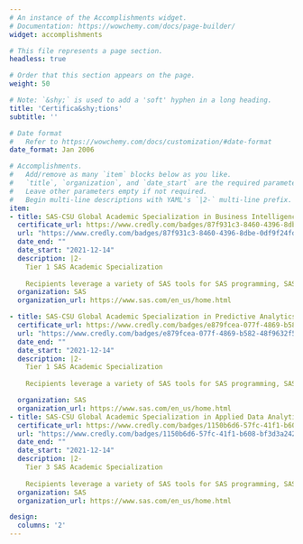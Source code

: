 ```yaml
---
# An instance of the Accomplishments widget.
# Documentation: https://wowchemy.com/docs/page-builder/
widget: accomplishments

# This file represents a page section.
headless: true

# Order that this section appears on the page.
weight: 50

# Note: `&shy;` is used to add a 'soft' hyphen in a long heading.
title: 'Certifica&shy;tions' 
subtitle: ''

# Date format
#   Refer to https://wowchemy.com/docs/customization/#date-format
date_format: Jan 2006

# Accomplishments.
#   Add/remove as many `item` blocks below as you like.
#   `title`, `organization`, and `date_start` are the required parameters.
#   Leave other parameters empty if not required.
#   Begin multi-line descriptions with YAML's `|2-` multi-line prefix.
item:
- title: SAS-CSU Global Academic Specialization in Business Intelligence and Performance Management
  certificate_url: https://www.credly.com/badges/87f931c3-8460-4396-8dbe-0df9f24fdfff
  url: "https://www.credly.com/badges/87f931c3-8460-4396-8dbe-0df9f24fdfff"
  date_end: ""
  date_start: "2021-12-14"
  description: |2-
    Tier 1 SAS Academic Specialization
    
    Recipients leverage a variety of SAS tools for SAS programming, SAS datasets, SAS programming, SAS Studio, statistical analysis, data visualization, data mining, descriptive analytics, and predictive analytics.
  organization: SAS 
  organization_url: https://www.sas.com/en_us/home.html

- title: SAS-CSU Global Academic Specialization in Predictive Analytics Management
  certificate_url: https://www.credly.com/badges/e879fcea-077f-4869-b582-48f9632f568b
  url: "https://www.credly.com/badges/e879fcea-077f-4869-b582-48f9632f568b"
  date_end: ""
  date_start: "2021-12-14"
  description: |2-
    Tier 1 SAS Academic Specialization
    
    Recipients leverage a variety of SAS tools for SAS programming, SAS datasets, SAS programming, SAS Enterprise Miner, SAS Studio, statistical analysis, data visualization, data mining, descriptive analytics, and predictive analytics.

  organization: SAS 
  organization_url: https://www.sas.com/en_us/home.html
- title: SAS-CSU Global Academic Specialization in Applied Data Analytics 
  certificate_url: https://www.credly.com/badges/1150b6d6-57fc-41f1-b608-bf3d3a242ab8
  url: "https://www.credly.com/badges/1150b6d6-57fc-41f1-b608-bf3d3a242ab8"
  date_end: ""
  date_start: "2021-12-14"
  description: |2-
    Tier 3 SAS Academic Specialization
    
    Recipients leverage a variety of SAS tools for SAS programming, SAS datasets, SAS programming, SAS Enterprise Miner, SAS Studio, machine learning, statistical analysis, data visualization, data mining, descriptive analytics, predictive analytics, and text analytics.
  organization: SAS 
  organization_url: https://www.sas.com/en_us/home.html

design:
  columns: '2' 
---
```

